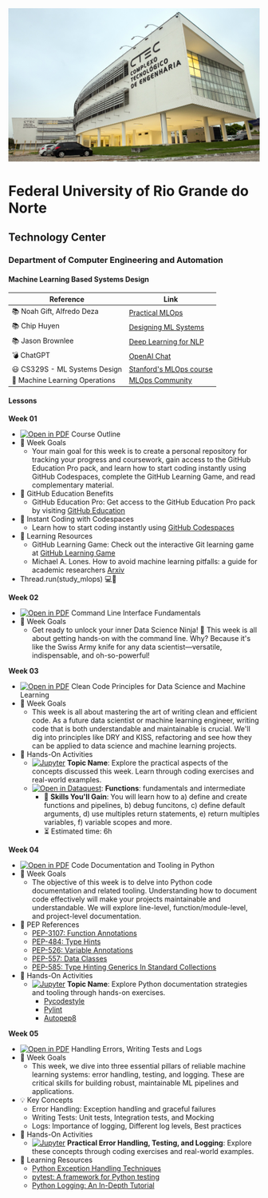 
<center><img width="800" src="images/ctec.jpeg"></center>

# Federal University of Rio Grande do Norte
## Technology Center
### Department of Computer Engineering and Automation 
#### Machine Learning Based Systems Design

| Reference                                                     | Link                                                                                           |
|---------------------------------------------------------------|------------------------------------------------------------------------------------------------|
| :books: Noah Gift, Alfredo Deza                               | [Practical MLOps](https://www.oreilly.com/library/view/practical-mlops/9781098103002/)         |
| :books: Chip Huyen                                            | [Designing ML Systems](https://www.oreilly.com/library/view/designing-machine-learning/9781098107956/)                                          |
| :books: Jason Brownlee                                        | [Deep Learning for NLP](https://machinelearningmastery.com/deep-learning-for-nlp/)            |
| :bomb: ChatGPT                                                | [OpenAI Chat](https://chat.openai.com/chat)                                                   |
| :smiley: CS329S - ML Systems Design                           | [Stanford's MLOps course](https://stanford-cs329s.github.io/syllabus.html)                    |
| :dart: Machine Learning Operations                            | [MLOps Community](https://ml-ops.org/)                                                        |



#### Lessons

**Week 01**
- [![Open in PDF](https://img.shields.io/badge/-PDF-EC1C24?style=flat-square&logo=adobeacrobatreader)](https://github.com/ivanovitchm/mlops/tree/main/lessons/week_01/course_outline.pdf) Course Outline 
- 🎯 Week Goals 
    - Your main goal for this week is to create a personal repository for tracking your progress and coursework, gain access to the GitHub Education Pro pack, and learn how to start coding instantly using GitHub Codespaces, complete the GitHub Learning Game, and read complementary material.
-  🎉 GitHub Education Benefits
	- GitHub Education Pro: Get access to the GitHub Education Pro pack by visiting [GitHub Education](https://education.github.com/pack)
- 🚀 Instant Coding with Codespaces
	- Learn how to start coding instantly using [GitHub Codespaces](https://learn.microsoft.com/pt-pt/training/student-hub/github-codespaces-for-students)
- 📖 Learning Resources 
    - GitHub Learning Game: Check out the interactive Git learning game at [GitHub Learning Game](https://learngitbranching.js.org/)
	- Michael A. Lones. How to avoid machine learning pitfalls: a guide for academic researchers [Arxiv](https://arxiv.org/abs/2108.02497)
- Thread.run(study_mlops) 💻🚀

**Week 02**
- [![Open in PDF](https://img.shields.io/badge/-PDF-EC1C24?style=flat-square&logo=adobeacrobatreader)](https://github.com/ivanovitchm/mlops/tree/main/lessons/week_02/week_02.pdf) Command Line Interface Fundamentals
- 🎯 Week Goals 
	- Get ready to unlock your inner Data Science Ninja! 🥷 This week is all about getting hands-on with the command line. Why? Because it's like the Swiss Army knife for any data scientist—versatile, indispensable, and oh-so-powerful!

**Week 03**
- [![Open in PDF](https://img.shields.io/badge/-PDF-EC1C24?style=flat-square&logo=adobeacrobatreader)](https://github.com/ivanovitchm/mlops/tree/main/lessons/week_03/week_03.pdf) Clean Code Principles for Data Science and Machine Learning
- 🎯 Week Goals 
    - This week is all about mastering the art of writing clean and efficient code. As a future data scientist or machine learning engineer, writing code that is both understandable and maintainable is crucial. We'll dig into principles like DRY and KISS, refactoring and see how they can be applied to data science and machine learning projects.
- 🤲 Hands-On Activities
    - [![Jupyter](https://img.shields.io/badge/-Notebook-191A1B?style=flat-square&logo=jupyter)](https://github.com/ivanovitchm/mlops/tree/main/lessons/week_03) **Topic Name**: Explore the practical aspects of the concepts discussed this week. Learn through coding exercises and real-world examples.
	- [![Open in Dataquest](https://img.shields.io/badge/link-dataquest-green)](https://www.dataquest.io/course/python-dictionaries-apis-and-functions-for-web-development/): **Functions**: fundamentals and intermediate
        - :facepunch: **Skills You'll Gain**: You will learn how to a) define and create functions and pipelines, b) debug funcitons, c) define default arguments, d) use multiples return statements, e) return multiples variables, f) variable scopes and more. 
        - :hourglass_flowing_sand: Estimated time: 6h

**Week 04**
- [![Open in PDF](https://img.shields.io/badge/-PDF-EC1C24?style=flat-square&logo=adobeacrobatreader)](https://github.com/ivanovitchm/mlops/tree/main/lessons/week_04/week_4.pdf) Code Documentation and Tooling in Python
- 🎯 Week Goals 
    - The objective of this week is to delve into Python code documentation and related tooling. Understanding how to document code effectively will make your projects maintainable and understandable. We will explore line-level, function/module-level, and project-level documentation. 
- 📝 PEP References
    - [PEP-3107: Function Annotations](https://www.python.org/dev/peps/pep-3107/)
    - [PEP-484: Type Hints](https://www.python.org/dev/peps/pep-0484/)
    - [PEP-526: Variable Annotations](https://www.python.org/dev/peps/pep-0526/)
    - [PEP-557: Data Classes](https://www.python.org/dev/peps/pep-0557/)
    - [PEP-585: Type Hinting Generics In Standard Collections](https://www.python.org/dev/peps/pep-0585/)
- 🤲 Hands-On Activities
    - [![Jupyter](https://img.shields.io/badge/-Notebook-191A1B?style=flat-square&logo=jupyter)](https://github.com/ivanovitchm/mlops/tree/main/lessons/week_04/code) **Topic Name**: Explore Python documentation strategies and tooling through hands-on exercises.
        - [Pycodestyle](https://github.com/PyCQA/pycodestyle)
        - [Pylint](https://github.com/pylint-dev/pylint)
        - [Autopep8](https://github.com/hhatto/autopep8)


**Week 05**
- [![Open in PDF](https://img.shields.io/badge/-PDF-EC1C24?style=flat-square&logo=adobeacrobatreader)](https://github.com/ivanovitchm/mlops/tree/main/lessons/week_05/Week_05.pdf) Handling Errors, Writing Tests and Logs
- 🎯 Week Goals
    - This week, we dive into three essential pillars of reliable machine learning systems: error handling, testing, and logging. These are critical skills for building robust, maintainable ML pipelines and applications.
- 💡 Key Concepts 
    - Error Handling: Exception handling and graceful failures
    - Writing Tests: Unit tests, Integration tests, and Mocking
    - Logs: Importance of logging, Different log levels, Best practices
- 🤲 Hands-On Activities
    - [![Jupyter](https://img.shields.io/badge/-Notebook-191A1B?style=flat-square&logo=jupyter)](https://github.com/ivanovitchm/mlops/tree/main/lessons/week_05/Production_Ready_Code.ipynb) **Practical Error Handling, Testing, and Logging**: Explore these concepts through coding exercises and real-world examples.
- 📖 Learning Resources
    - [Python Exception Handling Techniques](https://docs.python.org/3/tutorial/errors.html)
    - [pytest: A framework for Python testing](https://docs.pytest.org/en/latest/)
    - [Python Logging: An In-Depth Tutorial](https://realpython.com/python-logging/)